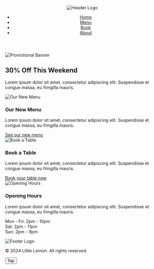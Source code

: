 <!DOCTYPE html>
<html lang="en">
<head>
  <meta charset="UTF-8">
  <meta name="viewport" content="width=device-width, initial-scale=1.0">
  <title>Little Lemon</title>
  <link rel="stylesheet" href="css/little-lemon.css">
</head>
<body>
  <header>
    <div class="header-container">
      <img src="images/header-logo.png" alt="Header Logo" id="header-logo">
      <nav>
        <ul>
          <li><a href="#home">Home</a></li>
          <li><a href="#menu">Menu</a></li>
          <li><a href="#book">Book</a></li>
          <li><a href="#about">About</a></li>
        </ul>
      </nav>
    </div>
  </header>

  <section id="promo-banner">
    <img src="images/promo-banner.jpg" alt="Promotional Banner">
    <div class="promo-description">
      <h2>30% Off This Weekend</h2>
      <p>Lorem ipsum dolor sit amet, consectetur adipiscing elit. Suspendisse et congue massa, eu fringilla mauris.</p>
    </div>
  </section>

  <section id="features">
    <div class="feature">
      <img src="images/menu.jpg" alt="Our New Menu" class="feature-image">
      <div class="feature-description">
        <h3>Our New Menu</h3>
        <p>Lorem ipsum dolor sit amet, consectetur adipiscing elit. Suspendisse et congue massa, eu fringilla mauris.</p>
        <a href="#">See our new menu</a>
      </div>
    </div>
    <div class="feature">
      <img src="images/book.jpg" alt="Book a Table" class="feature-image">
      <div class="feature-description">
        <h3>Book a Table</h3>
        <p>Lorem ipsum dolor sit amet, consectetur adipiscing elit. Suspendisse et congue massa, eu fringilla mauris.</p>
        <a href="#">Book your table now</a>
      </div>
    </div>
    <div class="feature">
      <img src="images/opening-hours.jpg" alt="Opening Hours" class="feature-image">
      <div class="feature-description">
        <h3>Opening Hours</h3>
        <p>Lorem ipsum dolor sit amet, consectetur adipiscing elit. Suspendisse et congue massa, eu fringilla mauris.</p>
        <p>Mon - Fri: 2pm - 10pm<br>Sat: 2pm - 11pm<br>Sun: 2pm - 9pm</p>
      </div>
    </div>
  </section>

  <footer>
    <img src="images/footer-logo.png" alt="Footer Logo" id="footer-logo">
    <p>&copy; 2024 Little Lemon. All rights reserved.</p>
  </footer>

  <button onclick="scrollToTop()" id="scrollToTopBtn" title="Go to top">Top</button>

  <script>
    function scrollToTop() {
      document.documentElement.scrollTop = 0;
    }
  </script>
</body>
</html>
